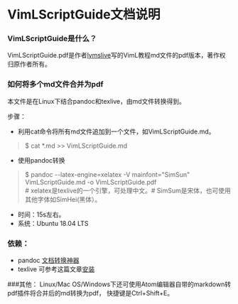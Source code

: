 # VimLScriptGuide文档说明

### VimLScriptGuide是什么？
VimLScriptGuide.pdf是作者[lymslive](https://github.com/lymslive/vimllearn)写的VimL教程md文件的pdf版本，著作权归原作者所有。

### 如何将多个md文件合并为pdf
本文件是在Linux下结合pandoc和texlive，由md文件转换得到。

步骤：
- 利用cat命令将所有md文件追加到一个文件，如VimLScriptGuide.md。  
 > $ cat *.md >> VimLScriptGuide.md 
- 使用pandoc转换  
 > $ pandoc --latex-engine=xelatex -V mainfont="SimSun" VimLScriptGuide.md -o VimLScriptGuide.pdf  
 > \# xelatex是texlive的一个引擎，可处理中文。\# SimSum是宋体，也可使用其他字体如SimHei(黑体）。
- 时间：15s左右。
- 系统：Ubuntu 18.04 LTS 

### 依赖：
- pandoc [文档转换神器](https://github.com/jgm/pandoc)
- texlive 可参考这篇文章[安装](https://blog.csdn.net/Shieber/article/details/93716448)

###其他：
Linux/Mac OS/Windows下还可使用Atom编辑器自带的markdown转pdf插件将合并后的md转换为pdf，
快捷键是Ctrl+Shift+E。
